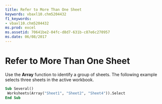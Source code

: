 ```yaml
---
title: Refer to More Than One Sheet
keywords: vbaxl10.chm5204432
f1_keywords:
- vbaxl10.chm5204432
ms.prod: excel
ms.assetid: 70641be2-04fc-d8d7-631b-c87e6c270957
ms.date: 06/08/2017
---
```



# Refer to More Than One Sheet

Use the **Array** function to identify a group of sheets. The following example selects three sheets in the active workbook.


```vb
Sub Several() 
 Worksheets(Array("Sheet1", "Sheet2", "Sheet4")).Select 
End Sub
```


